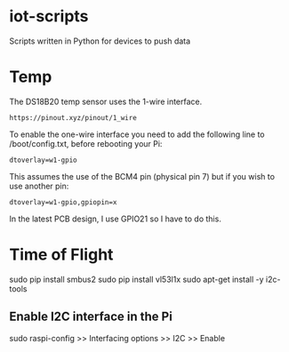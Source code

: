 # iot-scripts
Scripts written in Python for devices to push data

Temp
====
The DS18B20 temp sensor uses the 1-wire interface.

	https://pinout.xyz/pinout/1_wire

To enable the one-wire interface you need to add the following line to /boot/config.txt, before rebooting your Pi:

	dtoverlay=w1-gpio

This assumes the use of the BCM4 pin (physical pin 7) but if you wish to use another pin: 

	dtoverlay=w1-gpio,gpiopin=x

In the latest PCB design, I use GPIO21 so I have to do this.

Time of Flight
==============
sudo pip install smbus2
sudo pip install vl53l1x
sudo apt-get install -y i2c-tools

Enable I2C interface in the Pi
------------------------------
sudo raspi-config >> Interfacing options >> I2C >> Enable

